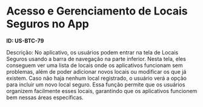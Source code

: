 # Acesso e Gerenciamento de Locais Seguros no App

**ID: US-BTC-79**

Descrição: No aplicativo, os usuários podem entrar na tela de Locais Seguros usando a barra de navegação na parte inferior. Nesta tela, eles conseguem ver uma lista de locais onde os aplicativos funcionam sem problemas, além de poder adicionar novos locais ou modificar os que já existem. Caso não haja nenhum local registrado, o usuário verá a opção para incluir um novo local seguro. Essa função permite que os usuários organizem facilmente esses locais, garantindo que os aplicativos funcionem bem nessas áreas específicas.